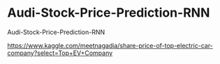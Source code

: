 # Audi-Stock-Price-Prediction-RNN
Audi-Stock-Price-Prediction-RNN

https://www.kaggle.com/meetnagadia/share-price-of-top-electric-car-company?select=Top+EV+Company
